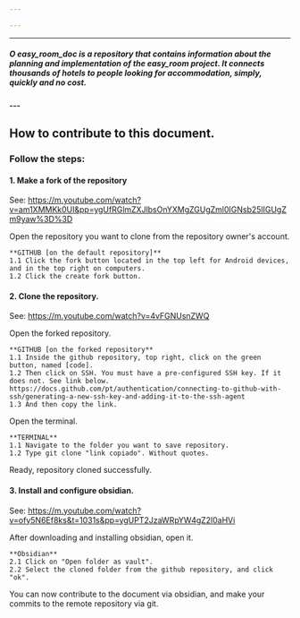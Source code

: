 ```yaml
---

---
```

---
##### O easy_room_doc is a repository that contains information about the planning and implementation of the easy_room project. It connects thousands of hotels to people looking for accommodation, simply, quickly and no cost.

#### ---

## How to contribute to this document.


### Follow the steps:

#### 1. **Make a fork of the repository**

See: https://m.youtube.com/watch?v=am1XMMKk0UI&pp=ygUfRGlmZXJlbsOnYXMgZGUgZml0IGNsb25lIGUgZm9yaw%3D%3D

Open the repository you want to clone from the repository owner's account.

	**GITHUB [on the default repository]**
	1.1 Click the fork button located in the top left for Android devices, and in the top right on computers.
	1.2 Click the create fork button.
#### 2. **Clone the repository.** 

See: https://m.youtube.com/watch?v=4vFGNUsnZWQ

Open the forked repository. 

	**GITHUB [on the forked repository**
	1.1 Inside the github repository, top right, click on the green button, named [code].
	1.2 Then click on SSH. You must have a pre-configured SSH key. If it does not. See link below.
	https://docs.github.com/pt/authentication/connecting-to-github-with-ssh/generating-a-new-ssh-key-and-adding-it-to-the-ssh-agent
	1.3 And then copy the link.

Open the terminal. 

	**TERMINAL**
	1.1 Navigate to the folder you want to save repository.
	1.2 Type git clone "link copiado". Without quotes.

Ready, repository cloned successfully.

#### 3. **Install** and configure obsidian.

See: https://m.youtube.com/watch?v=ofy5N6Ef8ks&t=1031s&pp=ygUPT2JzaWRpYW4gZ2l0aHVi

After downloading and installing obsidian, open it.

	**Obsidian**
	2.1 Click on "Open folder as vault".
	2.2 Select the cloned folder from the github repository, and click "ok".

You can now contribute to the document via obsidian, and make your commits to the remote repository via git.